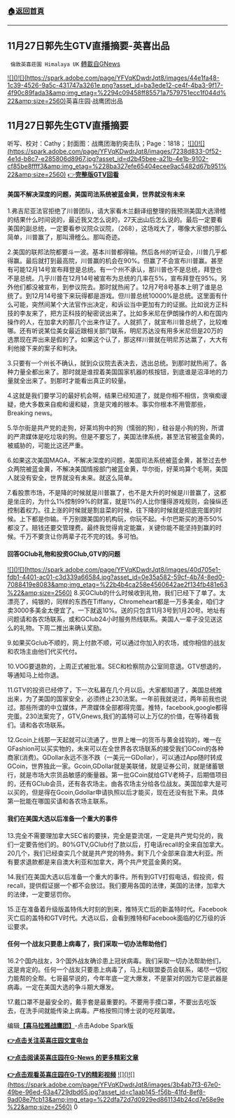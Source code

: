 ###  [:house:返回首頁](https://github.com/ourhimalayas/txt)
---

## 11月27日郭先生GTV直播摘要-英喜出品
` 倫敦英喜莊園 Himalaya UK` [轉載自GNews](https://gnews.org/zh-hans/610139/)

[!\[\]()!\[\](https://spark.adobe.com/page/YFVqKDwdrJqt8/images/44e1fa48-1c39-4526-9a5c-431747a3261e.png?asset_id=ba3ede12-ce4f-4ba3-9f17-4f90c89fada3&amp;img_etag=%2294c09458ff85571a7579751ecc1f044d%22&amp;size=2560)](https://spark.adobe.com/page/YFVqKDwdrJqt8/images/44e1fa48-1c39-4526-9a5c-431747a3261e.png?asset_id=ba3ede12-ce4f-4ba3-9f17-4f90c89fada3&amp;img_etag=%2294c09458ff85571a7579751ecc1f044d%22&amp;size=1024)英喜庄园·战鹰团出品

## 11月27日郭先生GTV直播摘要

听写、校对：Cathy；封面图：战鹰团海豹突击队；Page：1818；
[!\[\]()!\[\](https://spark.adobe.com/page/YFVqKDwdrJqt8/images/7238d833-0f52-4e1d-b8c7-e285806d8967.jpg?asset_id=d2b45bee-a21b-4e1b-9102-cf85be8ffff3&amp;img_etag=%228ba327efe65404ecee9ac5482d67b951%22&amp;size=2560)](https://spark.adobe.com/page/YFVqKDwdrJqt8/images/7238d833-0f52-4e1d-b8c7-e285806d8967.jpg?asset_id=d2b45bee-a21b-4e1b-9102-cf85be8ffff3&amp;img_etag=%228ba327efe65404ecee9ac5482d67b951%22&amp;size=1024)
[👉**完整版GTV回看**](https://gtv.org/video/id=5fc1802cc280ff1609dbf3b3)

#### 美国不解决深度的问题，美国司法系统被蓝金黄，世界就没有未来

1.弗吉尼亚法官拒绝了川普团队，请大家看木兰翻译组整理的我预测美国大选滑稽的结果什么时间说的，最近我又怎么说的，27天出山后怎么说的。最后一定要看美国的副总统，一定要看参议院众议院，（268），这场戏大了，哪像大家想的那么简单，川普赢了，那叫滑稽么。那叫奇迹。

2.美国的联邦法院都要斗一波。基本川普都得输。然后各州的听证会，川普几乎都得赢。最后就打到最高院，川普赢的机会在90%。但赢了不会宣布川普赢。甚至有可能12月14号宣布拜登是总统。有一个州不承认，那川普也不是总统，拜登也不是总统。几乎川普在12月14号被宣布为总统的几率在5%，宣布拜登在95%。另外他们都没被宣布，到参议院去。那时就热闹了。12月7号8号基本上明了谁是总统了。到12月14号接下来玩得都是游戏。但川普总统10000%是总统。这里面有什么可能，突然间某个大法官作出决定，和诉讼当中更加有力的证据。比如说方正科技的李友来了，把方正科技的秘密说出来了。比如多米尼在伊朗操作的人和在国内操作的人，在加拿大的那几个出来作证了。人就抓了，就宣布川普总统了，比较难哪。还有听说某位美女最近跟相关部门联系，明尼苏达没有用多米尼但是20万的选票现在弄出来是假的了。如果这个认了，那这样川普就在明尼苏达赢了，大大有利他接下来的案子和判决。

3.只要有一个州长不确认，就到众议院去表决去，选出总统。到那时就热闹了。各种力量全都出来了。那时就是谁捏着美国国家机器的核按钮，到底谁是沼泽地的力量就全出来了。到那时才能看出真正的较量。

4.这就是我们要学习的最好机会啊，结果已经知道了，就是你相不相信，贪嗔痴谩疑，绝大多数来自痴和谩和疑，贪是灾难的根本。事实你根本不用管那些，Breaking news。

5.华尔街是共产党的走狗，好莱坞狗中的狗（懦弱的狗），硅谷是小狗的狗，所谓的严肃媒体是吃垃圾的狗。但是不要忘了，美国法律系统，甚至法官被蓝金黄的，被威胁的，可能比这还严重。

6.如果这次美国MAGA，不解决深度的问题，美国司法系统被蓝金黄，甚至过去参众两院被蓝金黄，不解决美国情报部门被蓝金黄，华尔街，好莱坞算个毛啊，美国人就没有安全，世界就没有未来。就这么简单。

7.看股票市场，不是降的时候就是川普赢了，也不是大升的时候是川普赢了，这都是坐庄的，为什么1%控制99%的财富，就是1%的人比你懂得游戏规则，会操纵还控制着权力。往上涨的时候就是割韭菜的时候，往下降的时候就是彻底完蛋的时候。上下都是你输。千万别跟美国的机构玩，你玩不起。卡尔巴斯买的港币50%都没了。赔钱还要交管理费。最终我觉得肯定能赢，关键你能不能坚持到赢的时候。千万不要贪让你两辈子花不完的钱。多可怕。

#### 回答GClub礼物和投资GClub,GTV的问题
[!\[\]()!\[\](https://spark.adobe.com/page/YFVqKDwdrJqt8/images/40d705e1-fdb1-4401-ac01-c3d339a66584.jpg?asset_id=0e35a582-59cf-4b74-8ed0-7088419e8083&amp;img_etag=%22b4b4ca258e4560642ae2f134fb481e63%22&amp;size=2560)](https://spark.adobe.com/page/YFVqKDwdrJqt8/images/40d705e1-fdb1-4401-ac01-c3d339a66584.jpg?asset_id=0e35a582-59cf-4b74-8ed0-7088419e8083&amp;img_etag=%22b4b4ca258e4560642ae2f134fb481e63%22&amp;size=1024)
8.买GClub的什么时候收到礼物，我们已经下了单了。太漂亮了，纯银的，同样的东西在Tiffany，Chromeheart都是一万多美金，咱们才卖3000多美金太便宜了。一下就返10%。送的只包含11月3号到1月20号。地址有问题请和各农场联系，或和GClub24小时服务热线联系。美国人一辈子没见送这么的礼物。下周二推出来确认奖励。

9.如果买Gclub不顺的，网上付款不顺，可以通过你加入的农场，或你相信的战友和农场主由他们代买代付。

10.VOG要退款的，上周正式被批准。SEC和检察院办公室同意退。GTV想退的，等通知马上给你退。

11.GTV的投资已经停了，下一次私募在几个月以后。大家都知道了，美国总统推出来，为了美国的国家安全，必须终止230法案。一年前我就说过，两年前我也说过。那些所谓的中立媒体，严肃媒体全部都得完蛋。推特，facebook,google都得完蛋。230法案完了，GTV,Gnews,我们的盖特可以上万亿的价值，在等待着我们。请和各农场联系。

12.Gcoin上线那一天起就可以流通了，世界上唯一的货币与黄金挂钩的，唯一在GFashion可以买实物的，未来可以在全世界各农场联系的接受我们GCoin的各种商家(消费)。GDollar永远不涨不跌（一美元一GDollar），可以通过App随时转成GCoin，世界独此一家。Gcoin,GDollar就是美联储，就是证券公司，就是储蓄银行，就是市场大宗货品敏感的衡量器。第一批GCoin就给GTV老椅子，后期借项目的，还有GClub会员，还有各农场主。由各农场主分给各位战友。美国加拿大是可以买的，但是得在Gcoin,Gdollar申请执照以后才能买，现在还没有批下来。具体第一批能在哪国买请和各农场主联系。

#### 我们在美国大选以后准备一个重大的事件

13.完全不需要理加拿大SEC省的要挟，完全是耍流氓，一定是共产党勾兑的，我们一定要告他们的。80%GTV,GClub付了款以后，打电话recall的全来自加拿大。20几个，我们已经查实几个就是共产党的特务。剩下几个全部来自澳大利亚。所有要求退款都是来自澳大利亚和加拿大，两个共产党蓝金黄的窝。

14.我们在美国大选以后准备一个重大的事件。所有到GTV打假电话，假投资，假recall，提供假证据一个都不会放过。我们要用各国的法律，美国的法律，加拿大的法律，一定要惩罚你。

15.正在准备着升级版盖特伟大时刻的到来，推特灭亡后的新盖特时代。Facebook灭亡后的盖特和GTV时代。大选以后，会看到推特和Facebook面临的亿万级的诉讼要求。

#### 任何一个战友只要患上病毒了，我们采取一切办法帮助他们

16.2个国内战友，3个国外战友确诊患上冠状病毒。我们采取一切办法帮助他们，这是肯定的。任何一个战友只要患上病毒了，马上和联盟委员会联系，竭尽一切权力能帮的全帮。七哥最早说的，今年年底一定大爆发，不是蒙对的因为它是武器是病毒。一定在美国大选的争斗期大爆发。

17.戴口罩不是最安全的，戴手套是最重要的。不要用手摸口罩，不要出去吃饭去，在洗手间就能传染上病毒。严格按照闫博士说的吃羟氯喹。

编辑[**【喜马拉雅战鹰团】**](https://spark.adobe.com/page/YFVqKDwdrJqt8/#11%E6%9C%8827%E6%97%A5%E9%83%AD%E5%85%88%E7%94%9Fgtv%E7%9B%B4%E6%92%AD%E6%91%98%E8%A6%81)-点击Adobe Spark版

**[👉点击关注英喜庄园文宣电台](https://t.me/HimalayaUK)**

[**👉点击阅读英喜庄园在G-News 的更多精彩文章**](https://gnews.org/zh-hans/author/himalaya_hawk/)

[**👉点击观看英喜庄园在G-TV的精彩视频**](https://gtv.org/user/5ee680a45bd6f123dd104807)
[!\[\]()!\[\](https://spark.adobe.com/page/YFVqKDwdrJqt8/images/3b4ab7f3-67e0-49be-96ed-63a4729dbd65.jpg?asset_id=c1aab145-f56b-41fd-8ef8-9ad08e7fcb13&amp;img_etag=%22dfa72d7d0929ed861134b24cd7e58e9e%22&amp;size=2560)](https://spark.adobe.com/page/YFVqKDwdrJqt8/images/3b4ab7f3-67e0-49be-96ed-63a4729dbd65.jpg?asset_id=c1aab145-f56b-41fd-8ef8-9ad08e7fcb13&amp;img_etag=%22dfa72d7d0929ed861134b24cd7e58e9e%22&amp;size=1024)
0
